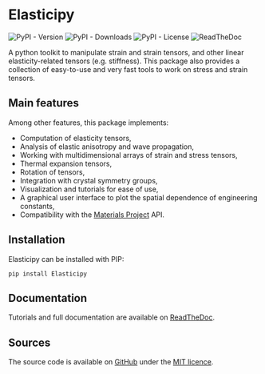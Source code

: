 # Elasticipy 
![PyPI - Version](https://img.shields.io/pypi/v/Elasticipy?link=https%3A%2F%2Fpypi.org%2Fproject%2FElasticipy%2F)
![PyPI - Downloads](https://img.shields.io/pypi/dm/Elasticipy?link=https%3A%2F%2Fpypi.org%2Fproject%2FElasticipy%2F)
![PyPI - License](https://img.shields.io/pypi/l/Elasticipy)
![ReadTheDoc](https://readthedocs.org/projects/elasticipy/badge/?version=latest)

A python toolkit to manipulate strain and strain tensors, and other linear elasticity-related tensors (e.g. stiffness). 
This package also provides a collection of easy-to-use and very fast tools to work on stress and strain tensors.

## Main features
Among other features, this package implements:

- Computation of elasticity tensors,
- Analysis of elastic anisotropy and wave propagation,
- Working with multidimensional arrays of strain and stress tensors,
- Thermal expansion tensors,
- Rotation of tensors,
- Integration with crystal symmetry groups,
- Visualization and tutorials for ease of use,
- A graphical user interface to plot the spatial dependence of engineering constants,
- Compatibility with the [Materials Project](https://next-gen.materialsproject.org/) API.

## Installation
Elasticipy can be installed with PIP:
````
pip install Elasticipy
````

## Documentation
Tutorials and full documentation are available on [ReadTheDoc](https://elasticipy.readthedocs.io/).

## Sources
The source code is available on [GitHub](https://github.com/DorianDepriester/Elasticipy) under the [MIT licence](https://github.com/DorianDepriester/Elasticipy/blob/c6c3d441a2d290ab8f4939992d5d753a1ad3bdb0/LICENSE).